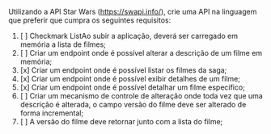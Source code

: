 Utilizando a API Star Wars (https://swapi.info/), 
crie uma API na linguagem que preferir que cumpra os seguintes requisitos:

1. [ ] Checkmark ListAo subir a aplicação, deverá ser carregado em memória a lista de filmes;
2. [ ] Criar um endpoint onde é possível alterar a descrição de um filme em memória;
3. [x] Criar um endpoint onde é possível listar os filmes da saga;
4. [x] Criar um endpoint onde é possível exibir detalhes de um filme;
5. [x] Criar um endpoint onde é possível detalhar um filme especifico;
6. [ ] Criar um mecanismo de controle de alteração onde toda vez que uma descrição é alterada, o campo versão do filme deve ser alterado de forma incremental;
7. [ ] A versão do filme deve retornar junto com a lista do filme;